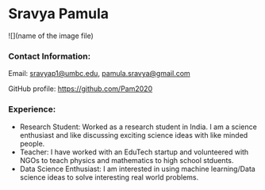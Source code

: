 #  Sravya Pamula

![](name of the image file)

### Contact Information:
Email: sravyap1@umbc.edu, pamula.sravya@gmail.com

GitHub profile: https://github.com/Pam2020

### Experience:

- Research Student: Worked as a research student in India. I am a science enthusiast and like discussing exciting science ideas with like minded people. 
- Teacher: I have worked with an EduTech startup and volunteered with NGOs to teach physics and mathematics to high school stduents. 
- Data Science Enthusiast: I am interested in using machine learning/Data science ideas to solve interesting real world problems.

### 






